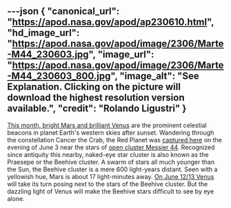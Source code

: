 ---json
{
  "canonical_url": "https://apod.nasa.gov/apod/ap230610.html",
  "hd_image_url": "https://apod.nasa.gov/apod/image/2306/Marte-M44_230603.jpg",
  "image_url": "https://apod.nasa.gov/apod/image/2306/Marte-M44_230603_800.jpg",
  "image_alt": "See Explanation. Clicking on the picture will download the highest resolution version available.",
  "credit": "Rolando Ligustri"
}
---

[This month, bright Mars and brilliant Venus](https://solarsystem.nasa.gov/skywatching/whats-up/) are the prominent celestial beacons in planet Earth's western skies after sunset. Wandering through the constellation Cancer the Crab, the Red Planet was [captured here](https://www.facebook.com/photo/?fbid=6895848777110177&set=ecnf.100000553682989) on the evening of June 3 near the stars of [open cluster Messier 44](https://apod.nasa.gov/apod/ap220430.html). Recognized since antiquity this nearby, naked-eye star cluster is also known as the Praesepe or the Beehive cluster. A swarm of stars all much younger than the Sun, the Beehive cluster is a mere 600 light-years distant. Seen with a yellowish hue, Mars is about 17 light-minutes away. [On June 12/13 Venus](https://earthsky.org/tonight/venus-and-the-beehive-see-them-together-june-12-and-13-2023/) will take its turn posing next to the stars of the Beehive cluster. But the dazzling light of Venus will make the Beehive stars difficult to see by eye alone.

